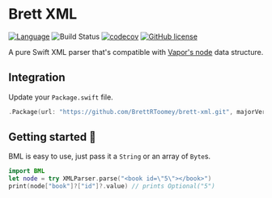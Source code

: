 # Brett XML
[![Language](https://img.shields.io/badge/Swift-3-brightgreen.svg)](http://swift.org) ![Build Status](https://travis-ci.org/BrettRToomey/brett-xml.svg?branch=master)
[![codecov](https://codecov.io/gh/BrettRToomey/brett-xml/branch/master/graph/badge.svg)](https://codecov.io/gh/BrettRToomey/brett-xml)
[![GitHub license](https://img.shields.io/badge/license-MIT-blue.svg)](https://raw.githubusercontent.com/BrettRToomey/brett-xml/master/LICENSE)

A pure Swift XML parser that's compatible with [Vapor's node](http://vapor.codes) data structure.

## Integration
Update your `Package.swift` file.
```swift
.Package(url: "https://github.com/BrettRToomey/brett-xml.git", majorVersion: 1)
```

## Getting started 🚀
BML is easy to use, just pass it a `String` or an array of `Byte`s.
```swift
import BML
let node = try XMLParser.parse("<book id=\"5\"></book>")
print(node["book"]?["id"]?.value) // prints Optional("5")
```
